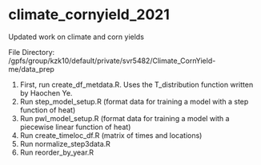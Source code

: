 # climate_cornyield_2021
Updated work on climate and corn yields

File Directory: /gpfs/group/kzk10/default/private/svr5482/Climate_CornYield-me/data_prep
1. First, run create_df_metdata.R. Uses the T_distribution function written by Haochen Ye. 
2. Run step_model_setup.R (format data for training a model with a step function of heat)
3. Run pwl_model_setup.R (format data for training a model with a piecewise linear function of heat)
4. Run create_timeloc_df.R (matrix of times and locations)
5. Run normalize_step3data.R
6. Run reorder_by_year.R
